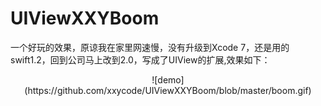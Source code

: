 # UIViewXXYBoom
一个好玩的效果，原谅我在家里网速慢，没有升级到Xcode 7，还是用的swift1.2，回到公司马上改到2.0，写成了UIView的扩展,效果如下：<br />
<center>![demo](https://github.com/xxycode/UIViewXXYBoom/blob/master/boom.gif) </center>
